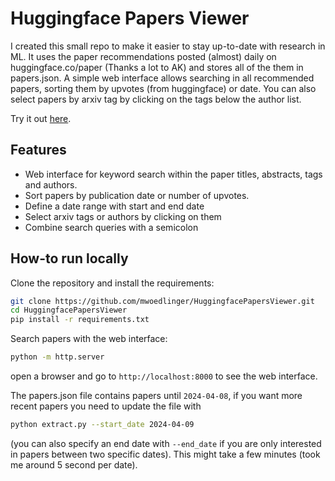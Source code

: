# Huggingface Papers Viewer

I created this small repo to make it easier to stay up-to-date with research in ML. It uses the paper recommendations posted (almost) daily on huggingface.co/paper (Thanks a lot to AK) and stores all of the them in papers.json. A simple web interface allows searching in all recommended papers, sorting them by upvotes (from huggingface) or date. You can also select papers by arxiv tag by clicking on the tags below the author list.

Try it out [here](https://htmlpreview.github.io/?https://github.com/mwoedlinger/huggingface-papers-scrapper/blob/main/index.html).

## Features

- Web interface for keyword search within the paper titles, abstracts, tags and authors.
- Sort papers by publication date or number of upvotes.
- Define a date range with start and end date
- Select arxiv tags or authors by clicking on them
- Combine search queries with a semicolon

## How-to run locally

Clone the repository and install the requirements:
```bash
git clone https://github.com/mwoedlinger/HuggingfacePapersViewer.git
cd HuggingfacePapersViewer
pip install -r requirements.txt
```

Search papers with the web interface:
```bash
python -m http.server
```
open a browser and go to `http://localhost:8000` to see the web interface.

The papers.json file contains papers until `2024-04-08`, if you want more recent papers you need to update the file with
```bash
python extract.py --start_date 2024-04-09
```
(you can also specify an end date with `--end_date` if you are only interested in papers between two specific dates).
This might take a few minutes (took me around 5 second per date).

